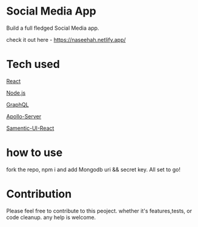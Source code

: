 # Social Media App
Build a full fledged Social Media app.

check it out here - https://naseehah.netlify.app/

# Tech used
[React](https://github.com/reactjs)

[Node.js](https://github.com/nodejs)

[GraphQL](https://github.com/graphql)

[Apollo-Server](https://github.com/apollographql/apollo-server)

[Samentic-UI-React](https://github.com/Semantic-Org/Semantic-UI-React)

# how to use
fork the repo, npm i and add Mongodb uri && secret key.
All set to go!

# Contribution
Please feel free to contribute to this peoject.
whether it's features,tests, or code cleanup.
any help is welcome.
